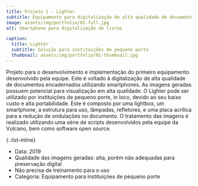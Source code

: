 ```yaml
---
title: Projeto 1 - Lighter
subtitle: Equipamento para digitalização de alta qualidade de documentos encadernados utilizando smartphones.
image: assets/img/portfolio/01-full.jpg
alt: Smartphone para digitalização de livros

caption:
  title: Lighter
  subtitle: Solução para instituições de pequeno porte
  thumbnail: assets/img/portfolio/01-thumbnail.jpg
---
```

Projeto para o desenvolvimento e implementação do primeiro equipamento desenvolvido pela equipe. Este é voltado à digitalização de alta qualidade de documentos encadernados utilizando smartphones. As imagens geradas possuem potencial para visualização em alta qualidade. O Lighter pode ser utilizado por instituições de pequeno porte, in loco, devido ao seu baixo custo e alta portabilidade. Este é composto por uma lightbox, um smartphone, a estrutura para uso, lâmpadas, refletores, e uma placa acrílica para a redução de ondulações no documento. O tratamento das imagens é realizado utilizando uma série de scripts desenvolvidos pela equipe da Vulcano, bem como software open source.

{:.list-inline}
- Data: 2019
- Qualidade das imagens geradas: alta, porém não adequadas para preservação digital
- Não precisa de treinamento para o uso
- Categoria: Equipamento para instituições de pequeno porte

